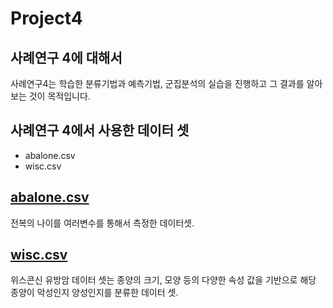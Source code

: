 Project4
================


## 사례연구 4에 대해서

사례연구4는 학습한 분류기법과 예측기법, 군집분석의 실습을 진행하고 그 결과를 알아보는 것이 목적입니다.

## 사례연구 4에서 사용한 데이터 셋
- abalone.csv
- wisc.csv

## [abalone.csv](https://github.com/Youuuuj/Project4/tree/main/%EC%82%AC%EB%A1%80%EC%97%B0%EA%B5%AC4%20%EB%8D%B0%EC%9D%B4%ED%84%B0%EC%85%8B/abalone.csv)
전복의 나이를 여러변수를 통해서 측정한 데이터셋.

## [wisc.csv](https://github.com/Youuuuj/Project4/tree/main/%EC%82%AC%EB%A1%80%EC%97%B0%EA%B5%AC4%20%EB%8D%B0%EC%9D%B4%ED%84%B0%EC%85%8B/wisc.csv)
위스콘신 유방암 데이터 셋는 종양의 크기, 모양 등의 다양한 속성 값을 기반으로
해당 종양이 악성인지 양성인지를 분류한 데이터 셋.

